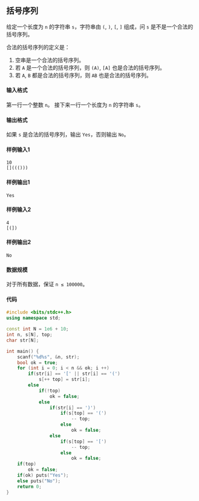 ## 括号序列
给定一个长度为 `n` 的字符串 `s`，字符串由 `(`, `)`, `[`, `]` 组成，问 `s` 是不是一个合法的括号序列。

合法的括号序列的定义是：
1. 空串是一个合法的括号序列。
2. 若 `A` 是一个合法的括号序列，则 `(A)`, `[A]` 也是合法的括号序列。 
3. 若 `A`, `B` 都是合法的括号序列，则 `AB` 也是合法的括号序列。

#### 输入格式
第一行一个整数 `n`。
接下来一行一个长度为 `n` 的字符串 `s`。

#### 输出格式
如果 `s` 是合法的括号序列，输出 `Yes`，否则输出 `No`。

#### 样例输入1
```
10
[]((()))
```
#### 样例输出1
```
Yes
```
#### 样例输入2
```
4
[(])
```
#### 样例输出2
```
No
```

#### 数据规模
对于所有数据，保证 `n ≤ 100000`。 

#### 代码
```cpp
#include <bits/stdc++.h>
using namespace std;

const int N = 1e6 + 10;
int n, s[N], top;
char str[N];

int main() {
    scanf("%d%s", &n, str);
    bool ok = true;
    for (int i = 0; i < n && ok; i ++) 
        if(str[i] == '[' || str[i] == '(')
            s[++ top] = str[i];
        else 
            if(!top)
                ok = false;
            else 
                if(str[i] == ')') 
                    if(s[top] == '(') 
                        -- top;
                    else 
                        ok = false;
                else 
                    if(s[top] == '[') 
                        -- top;
                    else 
                        ok = false;
    if(top) 
        ok = false;
    if(ok) puts("Yes");
    else puts("No");
    return 0;
}
```